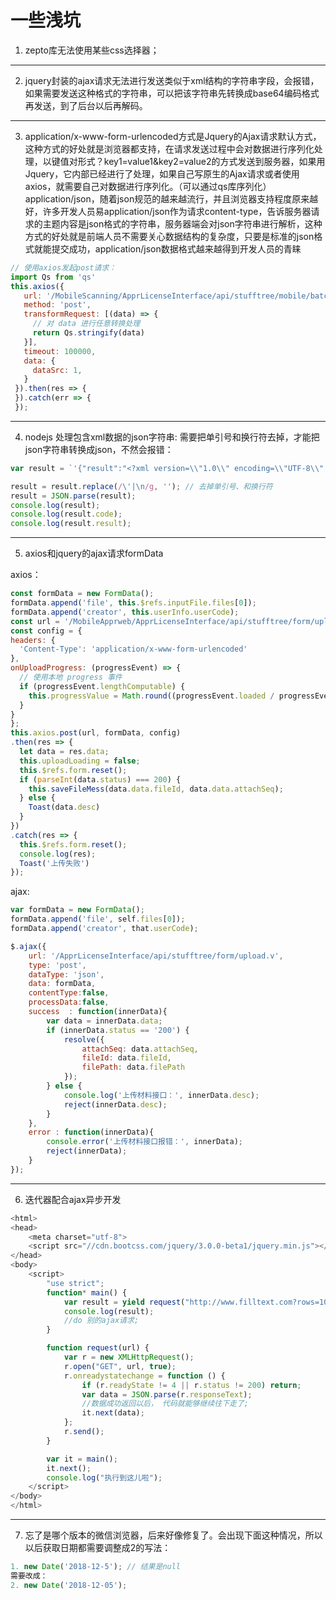 # 一些浅坑
 1. zepto库无法使用某些css选择器；
---

 2. jquery封装的ajax请求无法进行发送类似于xml结构的字符串字段，会报错，如果需要发送这种格式的字符串，可以把该字符串先转换成base64编码格式再发送，到了后台以后再解码。

---
 3. application/x-www-form-urlencoded方式是Jquery的Ajax请求默认方式，这种方式的好处就是浏览器都支持，在请求发送过程中会对数据进行序列化处理，以键值对形式？key1=value1&key2=value2的方式发送到服务器，如果用Jquery，它内部已经进行了处理，如果自己写原生的Ajax请求或者使用axios，就需要自己对数据进行序列化。（可以通过qs库序列化） application/json，随着json规范的越来越流行，并且浏览器支持程度原来越好，许多开发人员易application/json作为请求content-type，告诉服务器请求的主题内容是json格式的字符串，服务器端会对json字符串进行解析，这种方式的好处就是前端人员不需要关心数据结构的复杂度，只要是标准的json格式就能提交成功，application/json数据格式越来越得到开发人员的青睐
 ```js
 // 使用axios发起post请求：
 import Qs from 'qs'
 this.axios({
    url: '/MobileScanning/ApprLicenseInterface/api/stufftree/mobile/batchScan/upload.v',
    method: 'post',
    transformRequest: [(data) => {
      // 对 data 进行任意转换处理
      return Qs.stringify(data)
    }],
    timeout: 100000,
    data: {
      dataSrc: 1,
    }
  }).then(res => {
  }).catch(err => {
  });
 ```
---

4. nodejs 处理包含xml数据的json字符串: 需要把单引号和换行符去掉，才能把json字符串转换成json，不然会报错：
```js
var result = `'{"result":"<?xml version=\\"1.0\\" encoding=\\"UTF-8\\" standalone=\\"yes\\"?>\n<externalInterfaceEntity xmlns:ns2=\\"http://service.wbxt.gzsyjxxh.gov/\\">\n    <code>1</code>\n    <output>\n        <data>\n            <aac001>3502740549</aac001>\n            <aac147>441226199511130914</aac147>\n            <aac003>陈烨君</aac003>\n            <aac004>1</aac004>\n            <aac031>1</aac031>\n            <aab001>80030246</aab001>\n            <aab004>广州明动软件股份有限公司</aab004>\n        </data>\n    </output>\n</externalInterfaceEntity>\n","error":"","code":"200"}'`;

result = result.replace(/\'|\n/g, ''); // 去掉单引号、和换行符
result = JSON.parse(result);
console.log(result);
console.log(result.code);
console.log(result.result);
```

---

5. axios和jquery的ajax请求formData

axios：
```js
const formData = new FormData();
formData.append('file', this.$refs.inputFile.files[0]);
formData.append('creator', this.userInfo.userCode);
const url = '/MobileApprweb/ApprLicenseInterface/api/stufftree/form/upload.v';
const config = {
headers: {
  'Content-Type': 'application/x-www-form-urlencoded'
},
onUploadProgress: (progressEvent) => {
  // 使用本地 progress 事件
  if (progressEvent.lengthComputable) {
    this.progressValue = Math.round((progressEvent.loaded / progressEvent.total) * 100)
  }
}
};
this.axios.post(url, formData, config)
.then(res => {
  let data = res.data;
  this.uploadLoading = false;
  this.$refs.form.reset();
  if (parseInt(data.status) === 200) {
    this.saveFileMess(data.data.fileId, data.data.attachSeq);
  } else {
    Toast(data.desc)
  }
})
.catch(res => {
  this.$refs.form.reset();
  console.log(res);
  Toast('上传失败')
});

```
ajax: 
```js
var formData = new FormData();
formData.append('file', self.files[0]);
formData.append('creator', that.userCode);

$.ajax({
    url: '/ApprLicenseInterface/api/stufftree/form/upload.v',
    type: 'post',
    dataType: 'json',
    data: formData,
    contentType:false,
    processData:false,
    success  : function(innerData){
        var data = innerData.data;
        if (innerData.status == '200') {
            resolve({
                attachSeq: data.attachSeq,
                fileId: data.fileId,
                filePath: data.filePath
            });
        } else {
            console.log('上传材料接口：', innerData.desc);
            reject(innerData.desc);
        }
    },
    error : function(innerData){
        console.error('上传材料接口报错：', innerData);
        reject(innerData);
    }
});
```

---
6. 迭代器配合ajax异步开发
```js
<html>
<head>
    <meta charset="utf-8">
    <script src="//cdn.bootcss.com/jquery/3.0.0-beta1/jquery.min.js"></script>
</head>
<body>
    <script>
        "use strict";
        function* main() {
            var result = yield request("http://www.filltext.com?rows=10&f={firstName}");
            console.log(result);
            //do 别的ajax请求;
        }

        function request(url) {
            var r = new XMLHttpRequest();
            r.open("GET", url, true);
            r.onreadystatechange = function () {
                if (r.readyState != 4 || r.status != 200) return;
                var data = JSON.parse(r.responseText);
                //数据成功返回以后， 代码就能够继续往下走了;
                it.next(data);
            };
            r.send();
        }

        var it = main();
        it.next();
        console.log("执行到这儿啦");
    </script>
</body>
</html>

```
---
7. 忘了是哪个版本的微信浏览器，后来好像修复了。会出现下面这种情况，所以以后获取日期都需要调整成2的写法：
```js
1. new Date('2018-12-5'); // 结果是null
需要改成：
2. new Date('2018-12-05');
```